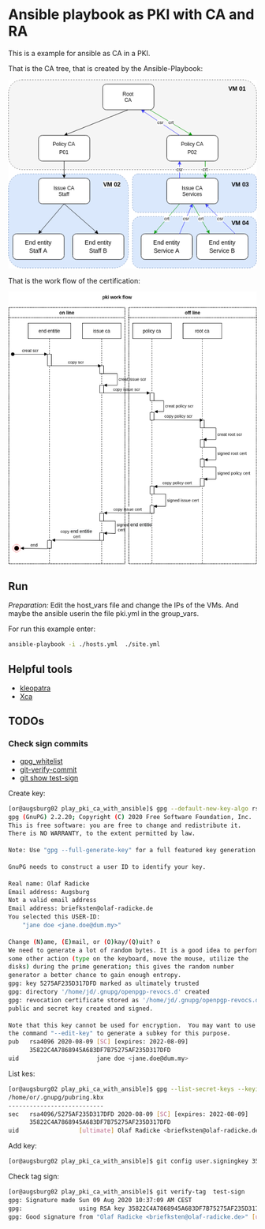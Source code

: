 Ansible playbook as PKI with CA and RA
======================================

This is a example for ansible as CA in a PKI.

That is the CA tree, that is created by the Ansible-Playbook:

![docs/pki-tree.png](docs/pki-tree.png)

That is the work flow of the certification:

![docs/pki-tree.png](docs/pki-flow.png)

Run
---

*Preparation:* Edit the host_vars file and change the IPs of the VMs. And
maybe the ansible userin the file pki.yml in the group_vars.

For run this example enter:

```bash
ansible-playbook -i ./hosts.yml  ./site.yml
```

Helpful tools
----------------

* [kleopatra](https://docs.kde.org/stable5/en/pim/kleopatra//)
* [Xca](https://hohnstaedt.de/xca/)

TODOs
-----

### Check sign commits

* [gpg_whitelist](https://docs.ansible.com/ansible/latest/modules/git_module.html)
* [git-verify-commit](https://git-scm.com/docs/git-verify-commit)
* [git show  test-sign](https://developers.yubico.com/PGP/Git_signing.html)


Create key:

```bash
[or@augsburg02 play_pki_ca_with_ansible]$ gpg --default-new-key-algo rsa4096 --gen-key
gpg (GnuPG) 2.2.20; Copyright (C) 2020 Free Software Foundation, Inc.
This is free software: you are free to change and redistribute it.
There is NO WARRANTY, to the extent permitted by law.

Note: Use "gpg --full-generate-key" for a full featured key generation dialog.

GnuPG needs to construct a user ID to identify your key.

Real name: Olaf Radicke
Email address: Augsburg
Not a valid email address
Email address: briefksten@olaf-radicke.de
You selected this USER-ID:
    "jane doe <jane.doe@dum.my>"

Change (N)ame, (E)mail, or (O)kay/(Q)uit? o
We need to generate a lot of random bytes. It is a good idea to perform
some other action (type on the keyboard, move the mouse, utilize the
disks) during the prime generation; this gives the random number
generator a better chance to gain enough entropy.
gpg: key 5275AF235D317DFD marked as ultimately trusted
gpg: directory '/home/jd/.gnupg/openpgp-revocs.d' created
gpg: revocation certificate stored as '/home/jd/.gnupg/openpgp-revocs.d/35822C4A7868945A683DF7B75275AF235D317DFD.rev'
public and secret key created and signed.

Note that this key cannot be used for encryption.  You may want to use
the command "--edit-key" to generate a subkey for this purpose.
pub   rsa4096 2020-08-09 [SC] [expires: 2022-08-09]
      35822C4A7868945A683DF7B75275AF235D317DFD
uid                      jane doe <jane.doe@dum.my>

```

List kes:

```bash
[or@augsburg02 play_pki_ca_with_ansible]$ gpg --list-secret-keys --keyid-format LONG
/home/or/.gnupg/pubring.kbx
---------------------------
sec   rsa4096/5275AF235D317DFD 2020-08-09 [SC] [expires: 2022-08-09]
      35822C4A7868945A683DF7B75275AF235D317DFD
uid                 [ultimate] Olaf Radicke <briefksten@olaf-radicke.de>
```

Add key:

```bash
[or@augsburg02 play_pki_ca_with_ansible]$ git config user.signingkey 35822C4A7868945A683DF7B75275AF235D317DFD
```

Check tag sign:

```bash
[or@augsburg02 play_pki_ca_with_ansible]$ git verify-tag  test-sign
gpg: Signature made Sun 09 Aug 2020 10:37:09 AM CEST
gpg:                using RSA key 35822C4A7868945A683DF7B75275AF235D317DFD
gpg: Good signature from "Olaf Radicke <briefksten@olaf-radicke.de>" [ultimate]
```
